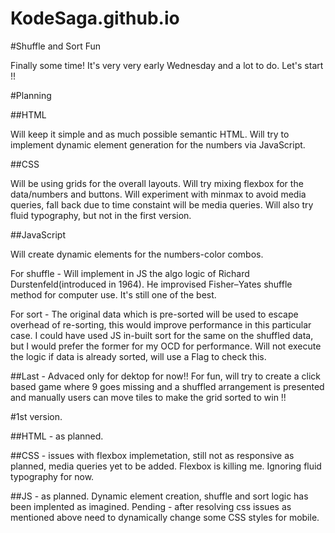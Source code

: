 # KodeSaga.github.io
#Shuffle and Sort Fun

Finally some time! It's very very early Wednesday and a lot to do. Let's start !!

#Planning

##HTML 

Will keep it simple and as much possible semantic HTML.
Will try to implement dynamic element generation for the numbers via JavaScript.

##CSS

Will be using grids for the overall layouts.
Will try mixing flexbox for the data/numbers and buttons. 
Will experiment with minmax to avoid media queries, fall back due to time constaint will be media queries.
Will also try fluid typography, but not in the first version.

##JavaScript

Will create dynamic elements for the numbers-color combos. 

For shuffle - Will implement in JS the algo logic of Richard Durstenfeld(introduced in 1964). He improvised Fisher–Yates shuffle method for computer use. It's still one of the best.

For sort - The original data which is pre-sorted will be used to escape overhead of re-sorting, this would improve performance in this particular case. I could have used JS in-built sort for the same on the shuffled data, but I would prefer the former for my OCD for performance. 
Will not execute the logic if data is already sorted, will use a Flag to check this. 

##Last - Advaced only for dektop for now!!
For fun, will try to create a click based game where 9 goes missing and a shuffled arrangement is presented and manually users can move tiles to make the grid sorted to win !!

#1st version. 

##HTML - as planned. 

##CSS - issues with flexbox implemetation, still not as responsive as planned, media queries yet to be added. Flexbox is killing me. Ignoring fluid typography for now.  

##JS - as planned. Dynamic element creation, shuffle and sort logic has been implented as imagined. Pending - after resolving css issues as mentioned above need to dynamically change some CSS styles for mobile. 